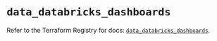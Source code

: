# `data_databricks_dashboards`

Refer to the Terraform Registry for docs: [`data_databricks_dashboards`](https://registry.terraform.io/providers/databricks/databricks/1.82.0/docs/data-sources/dashboards).
